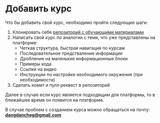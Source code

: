 # Добавить курс

Что бы добавить свой курс, необходимо пройти следующие шаги:

1. Клонировать себе [репозиторий с обучающими материалами](https://github.com/Dancheg97/recourser)
2. Написать свой курс по аналогии с теми, что уже представлены на платформе:
    - Четкая структура, быстрая навигация по курсам
    - Последовательное предстваление информации
    - Дробление на маленькие информационные блоки
    - Примеры кода
    - Ссылки на видео
    - Инструкции по настройке необходимого окружения (при необходимости)
3. Сделать комит и пулл реквест в репозиторий

Далее в случае если курс является подходящим для платформы, то в ближайшее время он появится на платформе.

В случае проблем с созданием курса можно обращаться на почту: **<dangdancheg@gmail.com>**